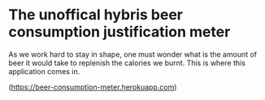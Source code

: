 # The unoffical hybris beer consumption justification meter

As we work hard to stay in shape, one must wonder what is the amount of beer it would take to replenish the calories we burnt.
This is where this application comes in.

(https://beer-consumption-meter.herokuapp.com)
